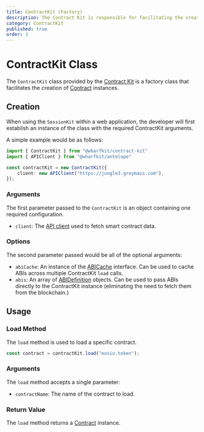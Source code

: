 ```yaml
---
title: ContractKit (Factory)
description: The Contract Kit is responsible for facilitating the creation of Contract instances through the load method.
category: ContractKit
published: true
order: 1
---
```


# ContractKit Class

The `ContractKit` class provided by the [Contract Kit](/docs/contract-kit) is a factory class that facilitates the creation of [Contract](/docs/contract-kit/contract) instances.

## Creation

When using the `SessionKit` within a web application, the developer will first establish an instance of the class with the required ContractKit arguments.

A simple example would be as follows:

```typescript
import { ContractKit } from "@wharfkit/contract-kit"
import { APIClient } from "@wharfkit/antelope"

const contractKit = new ContractKit({
    client: new APIClient("https://jungle3.greymass.com"),
});
```

### Arguments

The first parameter passed to the `ContractKit` is an object containing one required configuration.

- `client`: The [API client](/docs/antelope/api-client) used to fetch smart contract data.

### Options

The second parameter passed would be all of the optional arguments:

- `abiCache`: An instance of the [ABICache](/docs/antelope/abi-cache-interface) interface. Can be used to cache ABIs across multiple ContractKit `load` calls.
- `abis`: An array of [ABIDefinition](/docs/antelope/abi-definition) objects. Can be used to pass ABIs directly to the ContractKit instance (eliminating the need to fetch them from the blockchain.)

## Usage

### Load Method

The `load` method is used to load a specific contract.

```typescript
const contract = contractKit.load("eosio.token");
```

### Arguments

The `load` method accepts a single parameter:

- `contractName`: The name of the contract to load.
### Return Value

The `load` method returns a [Contract](/docs/contract-kit/contract) instance.

